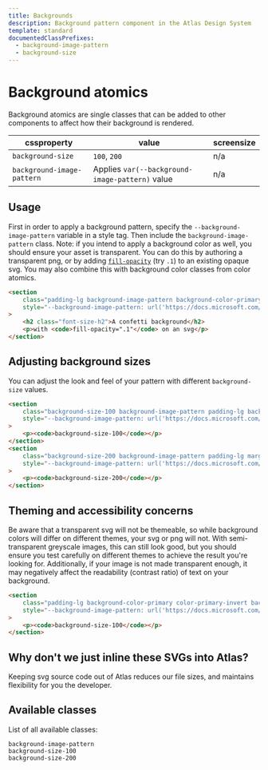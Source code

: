 ```yaml
---
title: Backgrounds
description: Background pattern component in the Atlas Design System
template: standard
documentedClassPrefixes:
  - background-image-pattern
  - background-size
---
```


# Background atomics

Background atomics are single classes that can be added to other components to affect how their background is rendered.

| cssproperty                | value                                           | screensize |
| -------------------------- | ----------------------------------------------- | ---------- |
| `background-size`          | `100`, `200`                                    | n/a        |
| `background-image-pattern` | Applies `var(--background-image-pattern)` value | n/a        |

## Usage

First in order to apply a background pattern, specify the `--background-image-pattern` variable in a style tag. Then include the `background-image-pattern` class. Note: if you intend to apply a background color as well, you should ensure your asset is transparent. You can do this by authoring a transparent png, or by adding [`fill-opacity`](https://developer.mozilla.org/en-US/docs/Web/SVG/Attribute/fill-opacity) (try `.1`) to an existing opaque svg. You may also combine this with background color classes from color atomics.

```html
<section
	class="padding-lg background-image-pattern background-color-primary color-primary-invert"
	style="--background-image-pattern: url('https://docs.microsoft.com/en-us/media/background-patterns/pixie-sticks.svg')"
>
	<h2 class="font-size-h2">A confetti background</h2>
	<p>with <code>fill-opacity=".1"</code> on an svg</p>
</section>
```

## Adjusting background sizes

You can adjust the look and feel of your pattern with different `background-size` values.

```html
<section
	class="background-size-100 background-image-pattern padding-lg background-color-primary color-primary-invert"
	style="--background-image-pattern: url('https://docs.microsoft.com/en-us/media/background-patterns/plus.svg')"
>
	<p><code>background-size-100</code></p>
</section>
<section
	class="background-size-200 background-image-pattern padding-lg margin-top-xxs background-color-primary color-primary-invert"
	style="--background-image-pattern: url('https://docs.microsoft.com/en-us/media/background-patterns/plus.svg')"
>
	<p><code>background-size-200</code></p>
</section>
```

## Theming and accessibility concerns

Be aware that a transparent svg will not be themeable, so while background colors will differ on different themes, your svg or png will not. With semi-transparent greyscale images, this can still look good, but you should ensure you test carefully on different themes to achieve the result you're looking for. Additionally, if your image is not made transparent enough, it may negatively affect the readability (contrast ratio) of text on your background.

```html
<section
	class="padding-lg background-color-primary color-primary-invert background-image-pattern background-size-100"
	style="--background-image-pattern: url('https://docs.microsoft.com/en-us/media/background-patterns/plus.svg')"
>
	<p><code>background-size-100</code></p>
</section>
```

## Why don't we just inline these SVGs into Atlas?

Keeping svg source code out of Atlas reduces our file sizes, and maintains flexibility for you the developer.

## Available classes

List of all available classes:

```atomics-filter
background-image-pattern
background-size-100
background-size-200
```
